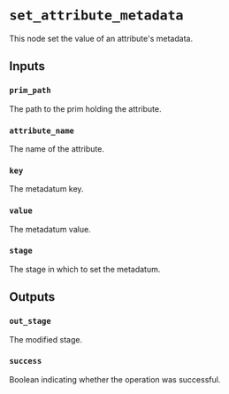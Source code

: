 # `set_attribute_metadata`

This node set the value of an attribute's metadata.

## Inputs

### `prim_path`
The path to the prim holding the attribute. 

### `attribute_name`
The name of the attribute. 

### `key`
The metadatum key. 

### `value`
The metadatum value. 

### `stage`
The stage in which to set the metadatum. 

## Outputs

### `out_stage`
The modified stage. 

### `success`
Boolean indicating whether the operation was successful. 
